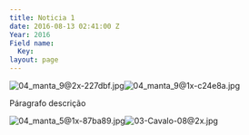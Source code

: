 ```yaml
---
title: Noticia 1
date: 2016-08-13 02:41:00 Z
Year: 2016
Field name:
  Key: 
layout: page
---
```


![04_manta_9@2x-227dbf.jpg](/uploads/04_manta_9@2x-227dbf.jpg)![04_manta_9@1x-c24e8a.jpg](/uploads/04_manta_9@1x-c24e8a.jpg)

Páragrafo descrição

![04_manta_5@1x-87ba89.jpg](/uploads/04_manta_5@1x-87ba89.jpg)![03-Cavalo-08@2x.jpg](/uploads/03-Cavalo-08@2x.jpg)